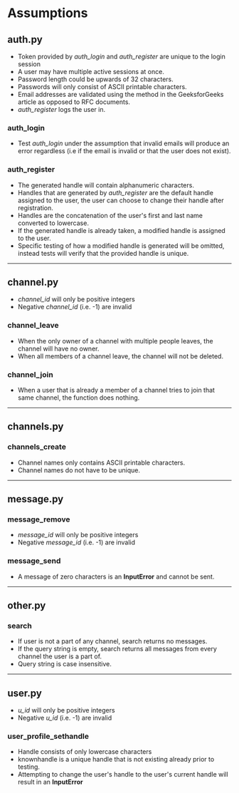 # Assumptions

## auth.py
* Token provided by *auth_login* and *auth_register* are unique to the login session
* A user may have multiple active sessions at once.
* Password length could be upwards of 32 characters.
* Passwords will only consist of ASCII printable characters.
* Email addresses are validated using the method in the GeeksforGeeks article as opposed to RFC documents.
* *auth_register* logs the user in.

### auth_login
* Test *auth_login* under the assumption that invalid emails will produce an error regardless (i.e if the email is invalid or that the user does not exist).

### auth_register
* The generated handle will contain alphanumeric characters.
* Handles that are generated by *auth_register* are the default handle assigned to the user, the user can choose to change their handle after registration.
* Handles are the concatenation of the user's first and last name converted to lowercase.
* If the generated handle is already taken, a modified handle is assigned to the user.
* Specific testing of how a modified handle is generated will be omitted, instead tests will verify that the provided handle is unique.
___

## channel.py
* *channel_id* will only be positive integers
* Negative *channel_id* (i.e. -1) are invalid

### channel_leave
* When the only owner of a channel with multiple people leaves, the channel will have no owner.
* When all members of a channel leave, the channel will not be deleted.

### channel_join
* When a user that is already a member of a channel tries to join that same channel, the function does nothing.
___

## channels.py

### channels_create
* Channel names only contains ASCII printable characters.
* Channel names do not have to be unique.
___

## message.py

### message_remove
* *message_id* will only be positive integers
* Negative *message_id* (i.e. -1) are invalid

### message_send
* A message of zero characters is an **InputError** and cannot be sent.
___

## other.py

### search
* If user is not a part of any channel, search returns no messages.
* If the query string is empty, search returns all messages from every channel the user is a part of.
* Query string is case insensitive.
___

## user.py
* *u_id* will only be positive integers
* Negative *u_id* (i.e. -1) are invalid

### user_profile_sethandle
* Handle consists of only lowercase characters
* knownhandle is a unique handle that is not existing already prior to testing.
* Attempting to change the user's handle to the user's current handle will result in an **InputError**
